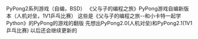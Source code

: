 PyPong2系列游戏（自编，BSD）
《父与子的编程之旅》PyPong游戏自编新版本（人机对垒，1V1乒乓比赛）
这些是《父与子的编程之旅--和小卡特一起学Python》的PyPong的游戏的翻版
先想出PyPong2.0(人机对垒)和PyPong2.1(1V1乒乓比赛)
以后还会继续更新的
